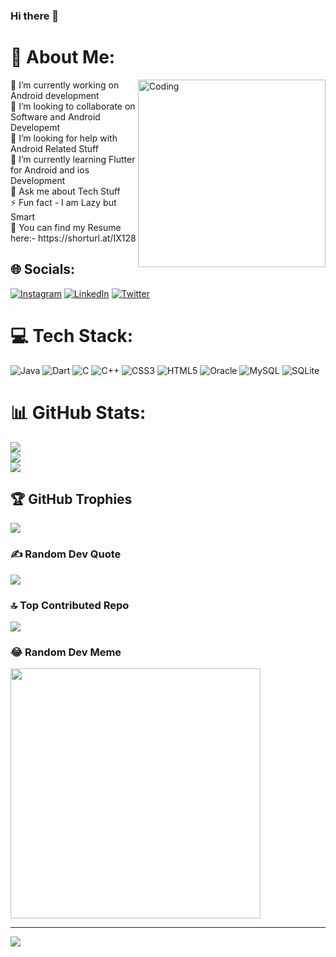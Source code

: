 ### Hi there 👋


# 💫 About Me:
<img align="right" alt="Coding" width="300" src="https://camo.githubusercontent.com/cae12fddd9d6982901d82580bdf321d81fb299141098ca1c2d4891870827bf17/68747470733a2f2f6d69726f2e6d656469756d2e636f6d2f6d61782f313336302f302a37513379765349765f7430696f4a2d5a2e676966"/>
🔭 I’m currently working on Android development<br>👯 I’m looking to collaborate on Software and Android Developemt<br>🤝 I’m looking for help with Android Related Stuff<br>🌱 I’m currently learning Flutter for Android and ios Development<br>💬 Ask me about Tech Stuff<br>⚡ Fun fact - I am Lazy but Smart <br> 📄 You can find my Resume here:- https://shorturl.at/IX128


## 🌐 Socials:
[![Instagram](https://img.shields.io/badge/Instagram-%23E4405F.svg?logo=Instagram&logoColor=white)](https://instagram.com/@_charu_0720) [![LinkedIn](https://img.shields.io/badge/LinkedIn-%230077B5.svg?logo=linkedin&logoColor=white)](https://linkedin.com/in/charu-thakur) [![Twitter](https://img.shields.io/badge/Twitter-%231DA1F2.svg?logo=Twitter&logoColor=white)](https://twitter.com/@CharuuThakur) 

# 💻 Tech Stack:
![Java](https://img.shields.io/badge/java-%23ED8B00.svg?style=plastic&logo=java&logoColor=white) ![Dart](https://img.shields.io/badge/dart-%230175C2.svg?style=plastic&logo=dart&logoColor=white) ![C](https://img.shields.io/badge/c-%2300599C.svg?style=plastic&logo=c&logoColor=white) ![C++](https://img.shields.io/badge/c++-%2300599C.svg?style=plastic&logo=c%2B%2B&logoColor=white) ![CSS3](https://img.shields.io/badge/css3-%231572B6.svg?style=plastic&logo=css3&logoColor=white) ![HTML5](https://img.shields.io/badge/html5-%23E34F26.svg?style=plastic&logo=html5&logoColor=white) ![Oracle](https://img.shields.io/badge/Oracle-F80000?style=plastic&logo=oracle&logoColor=white) ![MySQL](https://img.shields.io/badge/mysql-%2300f.svg?style=plastic&logo=mysql&logoColor=white) ![SQLite](https://img.shields.io/badge/sqlite-%2307405e.svg?style=plastic&logo=sqlite&logoColor=white)
# 📊 GitHub Stats:
![](https://github-readme-stats.vercel.app/api?username=charut626&theme=dark&hide_border=false&include_all_commits=true&count_private=true)<br/>
![](https://github-readme-streak-stats.herokuapp.com/?user=charut626&theme=dark&hide_border=false)<br/>
![](https://github-readme-stats.vercel.app/api/top-langs/?username=charut626&theme=dark&hide_border=false&include_all_commits=true&count_private=true&layout=compact)

## 🏆 GitHub Trophies
![](https://github-profile-trophy.vercel.app/?username=charut626&theme=radical&no-frame=false&no-bg=false&margin-w=4)

### ✍️ Random Dev Quote
![](https://quotes-github-readme.vercel.app/api?type=horizontal&theme=radical)

### 🔝 Top Contributed Repo
![](https://github-contributor-stats.vercel.app/api?username=charut626&limit=5&theme=dark&combine_all_yearly_contributions=true)

### 😂 Random Dev Meme
<img src='https://randommeme-five.vercel.app/' style="height: 400px;"/>

---
[![](https://visitcount.itsvg.in/api?id=charut626&icon=0&color=0)](https://visitcount.itsvg.in)

<!-- Proudly created with GPRM ( https://gprm.itsvg.in ) -->
